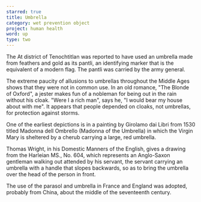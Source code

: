```yaml
---
starred: true
title: Umbrella
category: wet prevention object
project: human health
word: up
type: two
---
```


The At district of Tenochtitlan was reported to have used an umbrella made from
feathers and gold as its pantli, an identifying marker that is the equivalent
of a modern flag. The pantli was carried by the army general.

The extreme paucity of allusions to umbrellas throughout the Middle Ages shows
that they were not in common use. In an old romance, "The Blonde of Oxford", a
jester makes fun of a nobleman for being out in the rain without his cloak.
"Were I a rich man", says he, "I would bear my house about with me". It appears
that people depended on cloaks, not umbrellas, for protection against storms.

One of the earliest depictions is in a painting by Girolamo dai Libri from 1530
titled Madonna dell Ombrello (Madonna of the Umbrella) in which the Virgin Mary
is sheltered by a cherub carrying a large, red umbrella.

Thomas Wright, in his Domestic Manners of the English, gives a drawing from the
Harleian MS., No. 604, which represents an Anglo-Saxon gentleman walking out
attended by his servant, the servant carrying an umbrella with a handle that
slopes backwards, so as to bring the umbrella over the head of the person in
front.

The use of the parasol and umbrella in France and England was adopted, probably
from China, about the middle of the seventeenth century.
